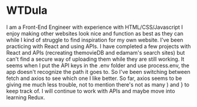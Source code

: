 # WTDula
I am a Front-End Engineer with experience with HTML/CSS/Javascript
I enjoy making other websites look nice and function as best as they can while I kind of struggle to find inspiration for my own website.
I've been practicing with React and using APIs.  I have completed a few projects with React and APIs (recreating themovieDB and edamam's search sites) but can't find a secure way of uploading them while they are still working.  It seems when I put the API keys in the .env folder and use process.env, the app doesn't recognize the path it goes to.  So I've been switching between fetch and axios to see which one I like better.  So far, axios seems to be giving me much less trouble, not to mention there's not as many ) and } to keep track of.
I will continue to work with APIs and maybe move into learning Redux.
